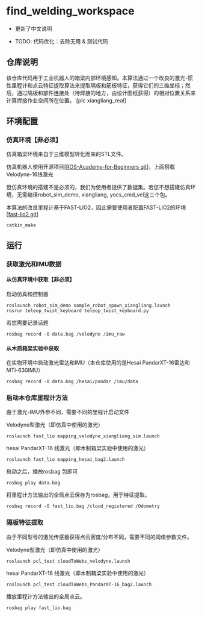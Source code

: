 # find_welding_workspace
- 更新了中文说明

- TODO: 代码优化：去除无用 & 测试代码

## 仓库说明
该仓库代码用于工业机器人的箱梁内部环境感知。本算法通过一个改良的激光-惯性里程计和点云特征提取算法来提取隔板和筋板特征，获得它们的三维坐标；然后，通过隔板和部件连接处（待焊接的地方，由设计图纸获得）的相对位置关系来计算焊接作业空间所在位置。
[pic xiangliang_real]

## 环境配置

### 仿真环境【非必须】
仿真箱梁环境来自于三维模型转化而来的STL文件。

仿真机器人使用开源项目[[ROS-Academy-for-Beginners git](https://github.com/DroidAITech/ROS-Academy-for-Beginners/tree/melodic)]，上面搭载Velodyne-16线激光

但仿真环境的搭建不是必须的，我们为使用者提供了数据集。若您不想搭建仿真环境，无需编译robot_sim_demo, xiangliang, yocs_cmd_vel这三个包。

本算法的改良里程计基于FAST-LIO2，因此需要使用者配置FAST-LIO2的环境
[[fast-lio2 git](https://github.com/hku-mars/FAST_LIO)]


```
catkin_make
```

## 运行

### 获取激光和IMU数据

#### 从仿真环境中获取【非必须】
启动仿真和控制器

```
roslaunch robot_sim_demo sample_robot_spawn_xiangliang.launch 
rosrun teleop_twist_keyboard teleop_twist_keyboard.py 
```

若您需要记录话题

```
rosbag record -O data.bag /velodyne /imu_raw
```

#### 从木质箱梁实验中获取
在实物环境中启动激光雷达和IMU（本仓库使用的是Hesai PandarXT-16雷达和MTi-630IMU）

```
rosbag record -O data.bag /hesai/pandar /imu/data
```

### 启动本仓库里程计方法
由于激光-IMU外参不同，需要不同的里程计启动文件

Velodyne型激光（即仿真中使用的激光）
```
roslaunch fast_lio mapping_velodyne_xiangliang_sim.launch 
```

hesai PandarXT-16 线激光（即木制箱梁实验中使用的激光）
```
roslaunch fast_lio mapping_hesai_bag2.launch 
```

启动之后，播放rosbag 包即可

```
rosbag play data.bag
```

将里程计方法输出的全局点云保存为rosbag，用于特征提取。

```
rosbag record -O fast_lio.bag /cloud_registered /Odometry
```

### 隔板特征提取
由于不同型号的激光传感器获得点云密度/分布不同，需要不同的阈值参数文件。

Velodyne型激光（即仿真中使用的激光）
```
roslaunch pcl_test cloudToWebs_velodyne.launch 
```

hesai PandarXT-16 线激光（即木制箱梁实验中使用的激光）
```
roslaunch pcl_test cloudToWebs_PandarXT-16_bag2.launch
```

播放里程计方法输出的全局点云。

```
rosbag play fast_lio.bag
```
